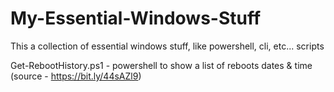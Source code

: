 # My-Essential-Windows-Stuff
This a collection of essential windows stuff, like powershell, cli, etc... scripts

Get-RebootHistory.ps1 - powershell to show a list of reboots dates & time (source - https://bit.ly/44sAZl9)

